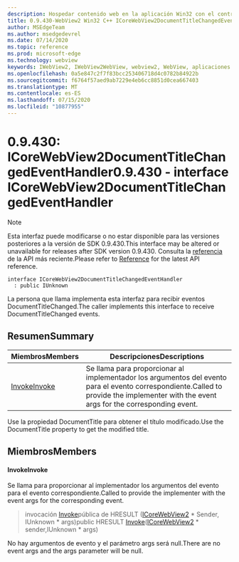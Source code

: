 ```yaml
---
description: Hospedar contenido web en la aplicación Win32 con el control Microsoft Edge WebView2
title: 0.9.430-WebView2 Win32 C++ ICoreWebView2DocumentTitleChangedEventHandler
author: MSEdgeTeam
ms.author: msedgedevrel
ms.date: 07/14/2020
ms.topic: reference
ms.prod: microsoft-edge
ms.technology: webview
keywords: IWebView2, IWebView2WebView, webview2, WebView, aplicaciones Win32, Win32, Edge, ICoreWebView2, ICoreWebView2Host, control de explorador, HTML Edge
ms.openlocfilehash: 0a5e847c2f7f83bcc253406718d4c0782b84922b
ms.sourcegitcommit: f6764f57aed9ab7229e4eb6cc8851d0cea667403
ms.translationtype: MT
ms.contentlocale: es-ES
ms.lasthandoff: 07/15/2020
ms.locfileid: "10877955"
---
```

# <span data-ttu-id="b59a2-104">0.9.430: ICoreWebView2DocumentTitleChangedEventHandler</span><span class="sxs-lookup"><span data-stu-id="b59a2-104">0.9.430 - interface ICoreWebView2DocumentTitleChangedEventHandler</span></span> 

> [!NOTE]
> <span data-ttu-id="b59a2-105">Esta interfaz puede modificarse o no estar disponible para las versiones posteriores a la versión de SDK 0.9.430.</span><span class="sxs-lookup"><span data-stu-id="b59a2-105">This interface may be altered or unavailable for releases after SDK version 0.9.430.</span></span> <span data-ttu-id="b59a2-106">Consulta la [referencia](../../../webview2-api-reference.md) de la API más reciente.</span><span class="sxs-lookup"><span data-stu-id="b59a2-106">Please refer to [Reference](../../../webview2-api-reference.md) for the latest API reference.</span></span>

```
interface ICoreWebView2DocumentTitleChangedEventHandler
  : public IUnknown
```

<span data-ttu-id="b59a2-107">La persona que llama implementa esta interfaz para recibir eventos DocumentTitleChanged.</span><span class="sxs-lookup"><span data-stu-id="b59a2-107">The caller implements this interface to receive DocumentTitleChanged events.</span></span>

## <span data-ttu-id="b59a2-108">Resumen</span><span class="sxs-lookup"><span data-stu-id="b59a2-108">Summary</span></span>

 <span data-ttu-id="b59a2-109">Miembros</span><span class="sxs-lookup"><span data-stu-id="b59a2-109">Members</span></span>                        | <span data-ttu-id="b59a2-110">Descripciones</span><span class="sxs-lookup"><span data-stu-id="b59a2-110">Descriptions</span></span>
--------------------------------|---------------------------------------------
[<span data-ttu-id="b59a2-111">Invoke</span><span class="sxs-lookup"><span data-stu-id="b59a2-111">Invoke</span></span>](#invoke) | <span data-ttu-id="b59a2-112">Se llama para proporcionar al implementador los argumentos del evento para el evento correspondiente.</span><span class="sxs-lookup"><span data-stu-id="b59a2-112">Called to provide the implementer with the event args for the corresponding event.</span></span>

<span data-ttu-id="b59a2-113">Use la propiedad DocumentTitle para obtener el título modificado.</span><span class="sxs-lookup"><span data-stu-id="b59a2-113">Use the DocumentTitle property to get the modified title.</span></span>

## <span data-ttu-id="b59a2-114">Miembros</span><span class="sxs-lookup"><span data-stu-id="b59a2-114">Members</span></span>

#### <span data-ttu-id="b59a2-115">Invoke</span><span class="sxs-lookup"><span data-stu-id="b59a2-115">Invoke</span></span> 

<span data-ttu-id="b59a2-116">Se llama para proporcionar al implementador los argumentos del evento para el evento correspondiente.</span><span class="sxs-lookup"><span data-stu-id="b59a2-116">Called to provide the implementer with the event args for the corresponding event.</span></span>

> <span data-ttu-id="b59a2-117">invocación [Invoke](#invoke)pública de HRESULT ([ICoreWebView2](ICoreWebView2.md) \* Sender, IUnknown \* args)</span><span class="sxs-lookup"><span data-stu-id="b59a2-117">public HRESULT [Invoke](#invoke)([ICoreWebView2](ICoreWebView2.md) \* sender,IUnknown \* args)</span></span>

<span data-ttu-id="b59a2-118">No hay argumentos de evento y el parámetro args será null.</span><span class="sxs-lookup"><span data-stu-id="b59a2-118">There are no event args and the args parameter will be null.</span></span>

